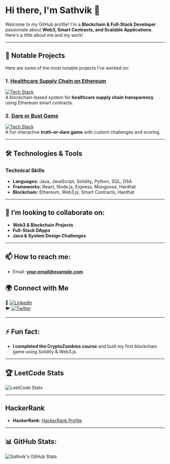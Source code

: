 # Hi there, I'm Sathvik 👋  

Welcome to my GitHub profile! I'm a **Blockchain & Full-Stack Developer** passionate about **Web3, Smart Contracts, and Scalable Applications**. Here's a little about me and my work!  

---

## 🚀 Notable Projects  

Here are some of the most notable projects I’ve worked on:  

### 1. [Healthcare Supply Chain on Ethereum](https://github.com/yourusername/healthcare-supply-chain)  
[![Tech Stack](https://img.shields.io/badge/Tech%20Stack-React%2C%20Node.js%2C%20Solidity%2C%20Hardhat-%2361DAFB?style=flat&logo=react)](https://reactjs.org/)  
A blockchain-based system for **healthcare supply chain transparency** using Ethereum smart contracts.  

### 2. [Dare or Bust Game](https://github.com/yourusername/dare-or-bust)  
[![Tech Stack](https://img.shields.io/badge/Tech%20Stack-Java%2C%20Swing%2C%20Applets-%231DA1F2?style=flat&logo=java)](https://www.java.com/)  
A fun interactive **truth-or-dare game** with custom challenges and scoring.  

---

## 🛠️ Technologies & Tools  

### **Technical Skills**  
- **Languages:** Java, JavaScript, Solidity, Python, SQL, DSA  
- **Frameworks:** React, Node.js, Express, Mongoose, Hardhat  
- **Blockchain:** Ethereum, Web3.js, Smart Contracts, Hardhat  

---

## 👯 I’m looking to collaborate on:  
- **Web3 & Blockchain Projects**  
- **Full-Stack DApps**  
- **Java & System Design Challenges**  

---

## 📫 How to reach me:  
- Email: **your.email@example.com**  
## 🌍 Connect with Me  
🔗 [![LinkedIn](https://img.shields.io/badge/-LinkedIn-blue?style=flat&logo=linkedin)](https://www.linkedin.com/in/yourprofile)  
🐦 [![Twitter](https://img.shields.io/badge/-Twitter-black?style=flat&logo=twitter)](https://twitter.com/yourhandle)  

---

## ⚡ Fun fact:  
- **I completed the CryptoZombies course** and built my first blockchain game using Solidity & Web3.js.  

---

## 🏆 LeetCode Stats  
![LeetCode Stats](https://leetcard.jacoblin.cool/Sathvik_leetcode)  

---

## HackerRank
- **HackerRank:** [HackerRank Profile](https://www.hackerrank.com/yourusername)  

---

## 📊 GitHub Stats:  
![Sathvik's GitHub Stats](https://github-readme-stats.vercel.app/api?username=yourusername&show_icons=true&hide_title=true&count_private=true&theme=radical)  
